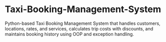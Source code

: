 # Taxi-Booking-Management-System
Python-based Taxi Booking Management System that handles customers, locations, rates, and services, calculates trip costs with discounts, and maintains booking history using OOP and exception handling.
